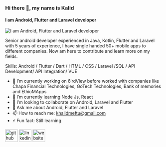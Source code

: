 ### Hi there 👋, my name is Kalid
#### I am Android, Flutter and Laravel developer
![I am Android, Flutter and Laravel developer](https://arturssmirnovs.github.io/github-profile-readme-generator/images/banner.png)

Senior android developer experienced in Java, Kotlin, Flutter and Laravel with 5 years of experience, I have single handed 50+ mobile apps to different companies. Now am here to contribute and learn more on my fields.

Skills: Android / Flutter / Dart / HTML / CSS / Laravel  /SQL / API Development/ API Integration/ VUE

- 🔭 I’m currently working on 6irdView before worked with companies like Chapa Financial Technologies, GoTech Technologies, Bank of memories and EthioMApps
- 🌱 I’m currently learning Node Js, React 
- 👯 I’m looking to collaborate on Android, Laravel and Flutter  
- 💬 Ask me about Android, Flutter and Laravel 
- 📫 How to reach me: khalidmeftu@gmail.com 
- ⚡ Fun fact: Still learning 


[<img src='https://cdn.jsdelivr.net/npm/simple-icons@3.0.1/icons/github.svg' alt='github' height='40'>](https://github.com/KhalidMeftu)  [<img src='https://cdn.jsdelivr.net/npm/simple-icons@3.0.1/icons/linkedin.svg' alt='linkedin' height='40'>](https://www.linkedin.com/in/khalid-meftu-47646a166//)  [<img src='https://cdn.jsdelivr.net/npm/simple-icons@3.0.1/icons/icloud.svg' alt='website' height='40'>](https://portifolio.ethiomappsgebeta.com)  

